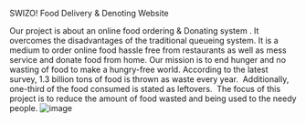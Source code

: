 SWIZO! 
Food Delivery & Denoting Website

Our project is about an online food ordering & Donating system . It overcomes the disadvantages of the traditional queueing system. It is a medium to order online food  hassle free from restaurants as well as mess service and donate food from home. Our mission is to end hunger and no wasting of food to make a hungry-free world. According to the latest survey, 1.3 billion tons of food is thrown as waste every year.  Additionally, one-third of the food consumed is stated as leftovers.  The focus of this project is to reduce the amount of food wasted and being used to the needy people.
![image](https://user-images.githubusercontent.com/98583415/189535507-d7d04f3c-9320-4efe-8e8c-6c9cc7726120.png)


